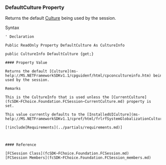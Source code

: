 ﻿### DefaultCulture Property

Returns the default [Culture](ms-help://MS.NETFrameworkSDKv1.1/cpguidenf/html/cpconcultureinfo.htm) being used by the session.

Syntax

```vbnet
' Declaration

Public ReadOnly Property DefaultCulture As CultureInfo

public CultureInfo DefaultCulture {get;}

#### Property Value

Returns the default [Culture](ms-help://MS.NETFrameworkSDKv1.1/cpguidenf/html/cpconcultureinfo.htm) being used by the session.

Remarks

This is the CultureInfo that is used unless the [CurrentCulture](fcSDK~FChoice.Foundation.FCSession~CurrentCulture.md) property is set.

This value currently defaults to the [InstalledUICulture](ms-help://MS.NETFrameworkSDKv1.1/cpref/html/frlrfSystemGlobalizationCultureInfoClassInstalledUICultureTopic.htm).

[!include[Requirements](../partials/requirements.md)]



#### Reference

[FCSession Class](fcSDK~FChoice.Foundation.FCSession.md)  
[FCSession Members](fcSDK~FChoice.Foundation.FCSession_members.md)
